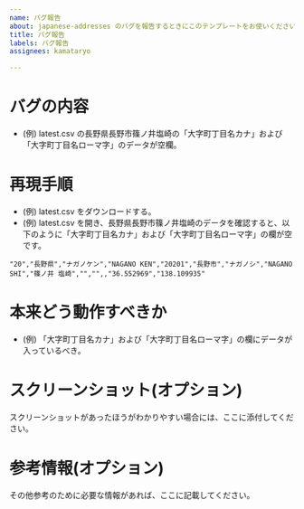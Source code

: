 ```yaml
---
name: バグ報告
about: japanese-addresses のバグを報告するときにこのテンプレートをお使いください。
title: バグ報告
labels: バグ報告
assignees: kamataryo

---
```


# バグの内容

- (例) latest.csv の長野県長野市篠ノ井塩崎の「大字町丁目名カナ」および「大字町丁目名ローマ字」のデータが空欄。

# 再現手順

- (例) latest.csv をダウンロードする。
- (例) latest.csv を開き、長野県長野市篠ノ井塩崎のデータを確認すると、以下のように「大字町丁目名カナ」および「大字町丁目名ローマ字」の欄が空です。

```
"20","長野県","ナガノケン","NAGANO KEN","20201","長野市","ナガノシ","NAGANO SHI","篠ノ井 塩崎","","",,"36.552969","138.109935"
```

# 本来どう動作すべきか

- (例) 「大字町丁目名カナ」および「大字町丁目名ローマ字」の欄にデータが入っているべき。

# スクリーンショット(オプション)

スクリーンショットがあったほうがわかりやすい場合には、ここに添付してください。

# 参考情報(オプション)

その他参考のために必要な情報があれば、ここに記載してください。
